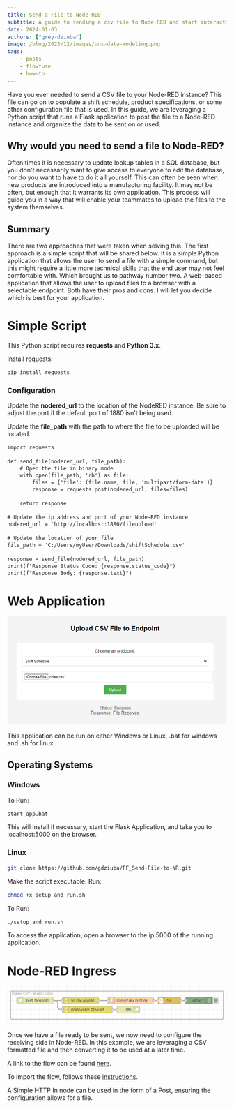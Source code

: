 ```yaml
---
title: Send a File to Node-RED
subtitle: A guide to sending a csv file to Node-RED and start interacting with it.
date: 2024-01-03
authors: ["grey-dziuba"]
image: /blog/2023/12/images/uns-data-modeling.png
tags:
    - posts
    - flowfuse
    - how-to
---
```


Have you ever needed to send a CSV file to your Node-RED instance? This file can go on to populate a shift schedule, product specifications, or some other configuration file that is used. In this guide, we are leveraging a Python script that runs a Flask application to post the file to a Node-RED instance and organize the data to be sent on or used.
<!--more-->

## Why would you need to send a file to Node-RED?

Often times it is necessary to update lookup tables in a SQL database, but you don't necessarily want to give access to everyone to edit the database, nor do you want to have to do it all yourself. This can often be seen when new products are introduced into a manufacturing facility. It may not be often, but enough that it warrants its own application. This process will guide you in a way that will enable your teammates to upload the files to the system themselves.

## Summary

There are two approaches that were taken when solving this. The first approach is a simple script that will be shared below. It is a simple Python application that allows the user to send a file with a simple command, but this might require a little more technical skills that the end user may not feel comfortable with. Which brought us to pathway number two. A web-based application that allows the user to upload files to a browser with a selectable endpoint. Both have their pros and cons. I will let you decide which is best for your application.

# Simple Script

This Python script requires **requests** and **Python 3.x**.

Install requests:

```bash
pip install requests
```

### Configuration ###

Update the **nodered_url** to the location of the NodeRED instance.  Be sure to adjust the port if the default port of 1880 isn't being used.

Update the **file_path** with the path to where the file to be uploaded will be located.



```
import requests

def send_file(nodered_url, file_path):
    # Open the file in binary mode
    with open(file_path, 'rb') as file:
        files = {'file': (file.name, file, 'multipart/form-data')}
        response = requests.post(nodered_url, files=files)

    return response

# Update the ip address and port of your Node-RED instance
nodered_url = 'http://localhost:1880/fileupload'

# Update the location of your file
file_path = 'C:/Users/myUser/Downloads/shiftSchedule.csv'

response = send_file(nodered_url, file_path)
print(f"Response Status Code: {response.status_code}")
print(f"Response Body: {response.text}")
```


# Web Application

![csv upload application](./images/csv_upload_app.png)

This application can be run on either Windows or Linux, .bat for windows and .sh for linux.

## Operating Systems

### Windows

To Run: 

```bash
start_app.bat
```

This will install if necessary, start the Flask Application, and take you to localhost:5000 on the browser.

### Linux

```bash
git clone https://github.com/gdziuba/FF_Send-File-to-NR.git
```

Make the script executable: Run:

```bash
chmod +x setup_and_run.sh
```

To Run:

```bash
./setup_and_run.sh
```

To access the application, open a browser to the ip:5000 of the running application.



# Node-RED Ingress

![csv upload application](./images/nr_flow_csv_ingress.png)

Once we have a file ready to be sent, we now need to configure the receiving side in Node-RED. In this example, we are leveraging a CSV formatted file and then converting it to be used at a later time.

A link to the flow can be found [here](https://flows.nodered.org/flow/effb53752e5d6f767b3c7e5d41a4a6e8).

To import the flow, follows these [instructions](https://flowfuse.com/blog/2023/03/3-quick-node-red-tips-5/#1.-copy-and-share-your-flows-using-export-and-import).

A Simple HTTP In node can be used in the form of a Post, ensuring the configuration allows for a file.